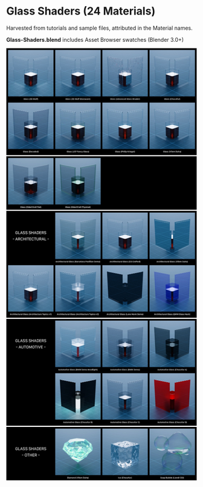 # Glass Shaders (24 Materials)

Harvested from tutorials and sample files, attributed in the Material names.

**Glass-Shaders.blend** includes Asset Browser swatches (Blender 3.0+)

![Glass Shaders 01 Thumbnails](https://github.com/don1138/blender-materials/blob/main/Glass-Shaders/Glass-Shaders-01.jpg)
![Glass Shaders 02 Thumbnails](https://github.com/don1138/blender-materials/blob/main/Glass-Shaders/Glass-Shaders-02.jpg)
![Glass Shaders Architectural Thumbnails](https://github.com/don1138/blender-materials/blob/main/Glass-Shaders/Glass-Shaders-Architectural.jpg)
![Glass Shaders Automotive Thumbnails](https://github.com/don1138/blender-materials/blob/main/Glass-Shaders/Glass-Shaders-Automotive.jpg)
![Glass Shaders Other Thumbnails](https://github.com/don1138/blender-materials/blob/main/Glass-Shaders/Glass-Shaders-Other.jpg)
